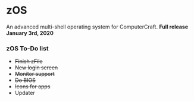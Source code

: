 # zOS
An advanced multi-shell operating system for ComputerCraft. 
**Full release January 3rd, 2020**

### zOS To-Do list

- ~~Finish zFile~~
- ~~New login screen~~
- ~~Monitor support~~
- ~~Do BIOS~~
- ~~Icons for apps~~
- Updater
